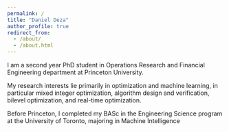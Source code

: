 ```yaml
---
permalink: /
title: "Daniel Deza"
author_profile: true
redirect_from: 
  - /about/
  - /about.html
---
```

I am a second year PhD student in Operations Research and Financial Engineering department at Princeton University.

My research interests lie primarily in optimization and machine learning, in particular mixed integer optimization, algorithm design and verification, bilevel optimization, and real-time optimization. 

Before Princeton, I completed my BASc in the Engineering Science program at the University of Toronto, majoring in Machine Intelligence
